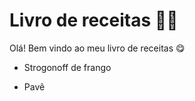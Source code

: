 # Livro de receitas :man_cook:

Olá! Bem vindo ao meu livro de receitas :yum:

- Strogonoff de frango

- Pavê

  
